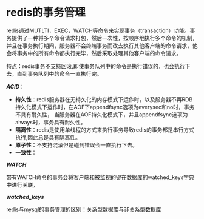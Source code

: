 # redis的事务管理

redis通过MUTLTI，EXEC，WATCH等命令来实现事务（transaction）功能。事务提供了一种将多个命令请求打包，然后一次性，按顺序地执行多个命令的机制，并且在事务执行期间，服务器不会终端事务而改去执行其他客户端的命令请求，他会将事务中的所有命令都执行完毕，然后采取处理其他客户端的命令请求。

特点：redis事务不支持回滚,即使事务队列中的命令是执行错误的，也会执行下去，直到事务队列中的命令一直执行完。

***ACID***：
- **持久性**：redis服务器在无持久化的内存模式下运作时，以及服务器不再RDB持久化模式下运作时，在AOF下appendfsync选项为everysec和no时，事务不具有耐久性，
        当服务器在AOF持久化模式下，并且appendfsync选项为always时，事务具有耐久性。
- **隔离性**：redis是使用单线程的方式来执行事务导致redis的事务都是串行方式执行,因此总是具有隔离性。
- **原子性**：不支持混滚但是碰到错误会一直执行下去。
- **一致性**：

***WATCH***

带有WATCH命令的事务会将客户端和被监视的键在数据库的watched_keys字典中进行关联，

***watched_keys***

redis与mysql的事务管理的区别：关系型数据库与非关系型数据库

